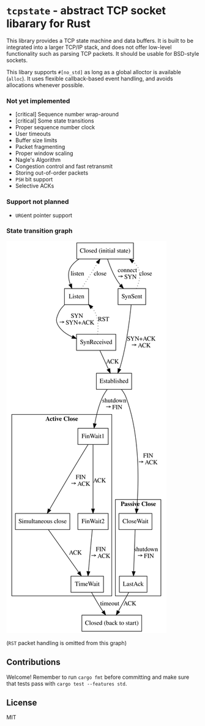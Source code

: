 # `tcpstate` - abstract TCP socket libarary for Rust

This library provides a TCP state machine and data buffers. It is built to be integrated into a larger TCP/IP stack, and does not offer low-level functionality such as parsing TCP packets. It should be usable for BSD-style sockets.

This libary supports `#[no_std]` as long as a global alloctor is available (`alloc`). It uses flexible callback-based event handling, and avoids allocations whenever possible.

### Not yet implemented

* [critical] Sequence number wrap-around
* [critical] Some state transitions
* Proper sequence number clock
* User timeouts
* Buffer size limits
* Packet fragmenting
* Proper window scaling
* Nagle's Algorithm
* Congestion control and fast retransmit
* Storing out-of-order packets
* `PSH` bit support
* Selective ACKs

### Support not planned

* `URG`ent pointer support

### State transition graph

![state transition graph](docs/images/state.svg)

(`RST` packet handling is omitted from this graph)

## Contributions

Welcome! Remember to run `cargo fmt` before committing and make sure that tests pass with `cargo test --features std`.

## License

MIT

